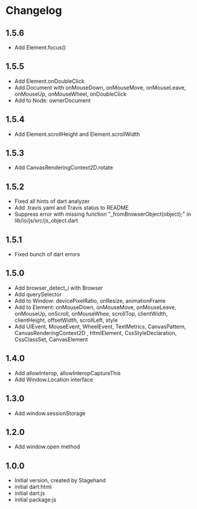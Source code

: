 # Changelog

## 1.5.6
- Add Element.focus()

## 1.5.5
- Add Element.onDoubleClick
- Add Document with onMouseDown, onMouseMove, onMouseLeave, onMouseUp, onMouseWheel, onDoubleClick
- Add to Node: ownerDocument

## 1.5.4
- Add Element.scrollHeight and Element.scrollWidth

## 1.5.3
- Add CanvasRenderingContext2D.rotate

## 1.5.2
- Fixed all hints of dart analyzer
- Add .travis.yaml and Travis status to README
- Suppress error with missing function "_fromBrowserObject(object);" in lib/io/js/src/js_object.dart

## 1.5.1
- Fixed bunch of dart errors 

## 1.5.0
- Add browser_detect_i with Browser
- Add querySelector
- Add to Window: devicePixelRatio, onResize, animationFrame
- Add to Element: onMouseDown, onMouseMove, onMouseLeave, onMouseUp, onScroll, onMouseWhee, scrollTop, clientWidth, clientHeight, offsetWidth, scrollLeft, style
- Add UIEvent, MouseEvent, WheelEvent, TextMetrics, CanvasPattern, CanvasRenderingContext2D , HtmlElement, CssStyleDeclaration, CssClassSet, CanvasElement


## 1.4.0

- Add allowInterop, allowInteropCaptureThis
- Add Window.Location interface

## 1.3.0
- Add window.sessionStorage

## 1.2.0
- Add window.open method

## 1.0.0

- Initial version, created by Stagehand
- initial dart:html
- initial dart:js
- initial package:js